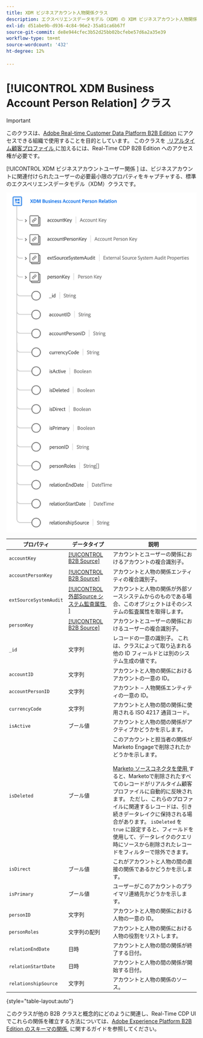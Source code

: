```yaml
---
title: XDM ビジネスアカウント人物関係クラス
description: エクスペリエンスデータモデル（XDM）の XDM ビジネスアカウント人物関係クラスについて説明します。
exl-id: d51abe9b-d936-4c84-96e2-35a81ca6b67f
source-git-commit: de8e944cfec3b52d25bb02bcfebe57d6a2a35e39
workflow-type: tm+mt
source-wordcount: '432'
ht-degree: 12%

---
```


# [!UICONTROL XDM Business Account Person Relation] クラス

>[!IMPORTANT]
>
>このクラスは、[Adobe Real-time Customer Data Platform B2B Edition](../../../rtcdp/b2b-overview.md) にアクセスできる組織で使用することを目的としています。 このクラスを [&#x200B; リアルタイム顧客プロファイル &#x200B;](../../../profile/home.md) に加えるには、Real-Time CDP B2B Edition へのアクセス権が必要です。

[!UICONTROL XDM ビジネスアカウントユーザー関係 &#x200B;] は、ビジネスアカウントに関連付けられたユーザーの必要最小限のプロパティをキャプチャする、標準のエクスペリエンスデータモデル（XDM）クラスです。

![UI に表示される XDM ビジネスアカウントユーザー関係クラスの構造 &#x200B;](../../images/classes/b2b/business-account-person-relation.png)

| プロパティ | データタイプ | 説明 |
| --- | --- | --- |
| `accountKey` | [[!UICONTROL B2B Source]](../../data-types/b2b-source.md) | アカウントとユーザーの関係におけるアカウントの複合識別子。 |
| `accountPersonKey` | [[!UICONTROL B2B Source]](../../data-types/b2b-source.md) | アカウントと人物の関係エンティティの複合識別子。 |
| `extSourceSystemAudit` | [[!UICONTROL &#x200B; 外部Source システム監査属性 &#x200B;]](../../data-types/external-source-system-audit-attributes.md) | アカウントと人物の関係が外部ソースシステムからのものである場合、このオブジェクトはそのシステムの監査属性を取得します。 |
| `personKey` | [[!UICONTROL B2B Source]](../../data-types/b2b-source.md) | アカウントとユーザーの関係におけるユーザーの複合識別子。 |
| `_id` | 文字列 | レコードの一意の識別子。 これは、クラスによって取り込まれる他の ID フィールドとは別のシステム生成の値です。 |
| `accountID` | 文字列 | アカウントと人物の関係におけるアカウントの一意の ID。 |
| `accountPersonID` | 文字列 | アカウント – 人物関係エンティティの一意の ID。 |
| `currencyCode` | 文字列 | アカウントと人物の間の関係に使用される ISO 4217 通貨コード。 |
| `isActive` | ブール値 | アカウントと人物の間の関係がアクティブかどうかを示します。 |
| `isDeleted` | ブール値 | このアカウントと担当者の関係がMarketo Engageで削除されたかどうかを示します。<br><br>[Marketo ソースコネクタを使用 &#x200B;](../../../sources/connectors/adobe-applications/marketo/marketo.md) すると、Marketoで削除されたすべてのレコードがリアルタイム顧客プロファイルに自動的に反映されます。 ただし、これらのプロファイルに関連するレコードは、引き続きデータレイクに保持される場合があります。 `isDeleted` を `true` に設定すると、フィールドを使用して、データレイクのクエリ時にソースから削除されたレコードをフィルターで除外できます。 |
| `isDirect` | ブール値 | これがアカウントと人物の間の直接の関係であるかどうかを示します。 |
| `isPrimary` | ブール値 | ユーザーがこのアカウントのプライマリ連絡先かどうかを示します。 |
| `personID` | 文字列 | アカウントと人物の関係における人物の一意の ID。 |
| `personRoles` | 文字列の配列 | アカウントと人物の関係における人物の役割をリストします。 |
| `relationEndDate` | 日時 | アカウントと人物の間の関係が終了する日付。 |
| `relationStartDate` | 日時 | アカウントと人物の間の関係が開始する日付。 |
| `relationshipSource` | 文字列 | アカウントと人物の関係のソース。 |

{style="table-layout:auto"}

このクラスが他の B2B クラスと概念的にどのように関連し、Real-Time CDP UI でこれらの関係を確立する方法については、[Adobe Experience Platform B2B Edition のスキーマの関係 &#x200B;](../../tutorials/relationship-b2b.md) に関するガイドを参照してください。
